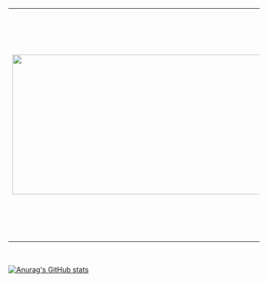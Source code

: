 <table>
 <tr>
    <td>
     <img src="https://user-images.githubusercontent.com/62134536/138182635-822afd01-3be5-4291-b555-dcd7320e9f74.gif" width="1000" height="280"/>
    </td>
    <td>I am <b>Shahed Chowdhury Omi</b> from Bangladesh studying at <a href="https://www.aiub.edu/">American International University of Bangladesh</a> on Computer Science and Software engineering 👨‍💻.I love coding and building apps and my motto is "keep trying" .
  </td>
 </tr>
</table>

<br/>


[![Anurag's GitHub stats](https://github-readme-stats.vercel.app/api?username=Shahed1998)](https://github.com/anuraghazra/github-readme-stats)
 

